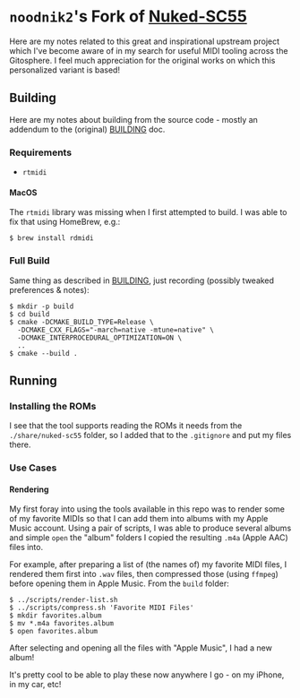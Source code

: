 # `noodnik2`'s Fork of [Nuked-SC55](https://github.com/jcmoyer/Nuked-SC55)

Here are my notes related to this great and inspirational upstream project which I've become
aware of in my search for useful MIDI tooling across the Gitosphere.  I feel much appreciation
for the original works on which this personalized variant is based! 

## Building

Here are my notes about building from the source code - mostly an addendum to the (original)
[BUILDING](./BUILDING.md) doc.

### Requirements

- `rtmidi`

#### MacOS

The `rtmidi` library was missing when I first attempted to build.  I was able to fix that
using HomeBrew, e.g.:

```shell
$ brew install rdmidi
```

### Full Build

Same thing as described in [BUILDING], just recording (possibly tweaked preferences & notes):

```shell
$ mkdir -p build
$ cd build
$ cmake -DCMAKE_BUILD_TYPE=Release \
  -DCMAKE_CXX_FLAGS="-march=native -mtune=native" \
  -DCMAKE_INTERPROCEDURAL_OPTIMIZATION=ON \
  ..
$ cmake --build .  
```

## Running

### Installing the ROMs

I see that the tool supports reading the ROMs it needs from the `./share/nuked-sc55` folder,
so I added that to the `.gitignore` and put my files there.

### Use Cases

#### Rendering

My first foray into using the tools available in this repo was to render some of my favorite
MIDIs so that I can add them into albums with my Apple Music account.  Using a pair of scripts,
I was able to produce several albums and simple `open` the "album" folders I copied the resulting
`.m4a` (Apple AAC) files into.

For example, after preparing a list of (the names of) my favorite MIDI files, I rendered them first
into `.wav` files, then compressed those (using `ffmpeg`) before opening them in Apple Music.  From
the `build` folder:

```shell
$ ../scripts/render-list.sh
$ ../scripts/compress.sh 'Favorite MIDI Files'
$ mkdir favorites.album
$ mv *.m4a favorites.album
$ open favorites.album
```

After selecting and opening all the files with "Apple Music", I had a new album!

It's pretty cool to be able to play these now anywhere I go - on my iPhone, in my car, etc!


[BUILDING]: ./BUILDING.md